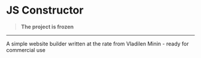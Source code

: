 # JS Constructor
> **The project is frozen**
-----

A simple website builder written at the rate from Vladilen Minin - ready for commercial use